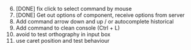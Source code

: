 6. [DONE] fix click to select command by mouse
2. [DONE] Get out options of component, receive options from server
3. Add command arrow down and up / or autocomplete historical
4. Add command to clean console (Ctrl + L)
5. avoid to test orthography in input box
1. use caret position and test behaviour
